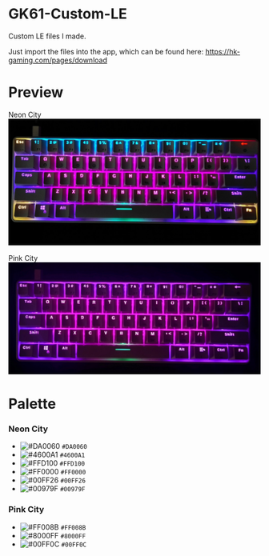 # GK61-Custom-LE
Custom LE files I made.

Just import the files into the app, which can be found here: https://hk-gaming.com/pages/download

# Preview
Neon City
![alt text](https://github.com/NovaKe1n/GK61-Custom-LE/blob/main/previews/NeonCity.jpg)

Pink City
![alt text](https://github.com/NovaKe1n/GK61-Custom-LE/blob/main/previews/PinkCity.jpg)

# Palette
### Neon City
- ![#DA0060](https://via.placeholder.com/15/DA0060/000000?text=+) `#DA0060`
- ![#4600A1](https://via.placeholder.com/15/4600A1/000000?text=+) `#4600A1`
- ![#FFD100](https://via.placeholder.com/15/FFD100/000000?text=+) `#FFD100`
- ![#FF0000](https://via.placeholder.com/15/FF0000/000000?text=+) `#FF0000`
- ![#00FF26](https://via.placeholder.com/15/00FF26/000000?text=+) `#00FF26`
- ![#00979F](https://via.placeholder.com/15/00979F/000000?text=+) `#00979F`


### Pink City
- ![#FF008B](https://via.placeholder.com/15/FF008B/000000?text=+) `#FF008B`
- ![#8000FF](https://via.placeholder.com/15/8000FF/000000?text=+) `#8000FF`
- ![#00FF0C](https://via.placeholder.com/15/00FF0C/000000?text=+) `#00FF0C`

